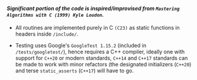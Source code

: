 #### _Significant portion of the code is inspired/improvised from `Mastering Algorithms with C (1999) Kyle Loudon`._

- All routines are implemented purely in C `(C23)` as static functions in headers inside `/include/`.    

- Testing uses Google's `GoogleTest 1.15.2` (included in `/tests/googletest/`), hence requires a C++ compiler, ideally one with support for `C++20` or modern standards,
`C++14` and `C++17` standards can be made to work with minor refactors (the designated initializers (`C++20`) 
and terse `static_asserts` (`C++17`) will have to go.